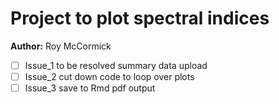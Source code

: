 # Project to plot spectral indices

**Author:** Roy McCormick

- [ ] Issue_1 to be resolved summary data upload
- [ ] Issue_2 cut down code to loop over plots
- [ ] Issue_3 save to Rmd pdf output
